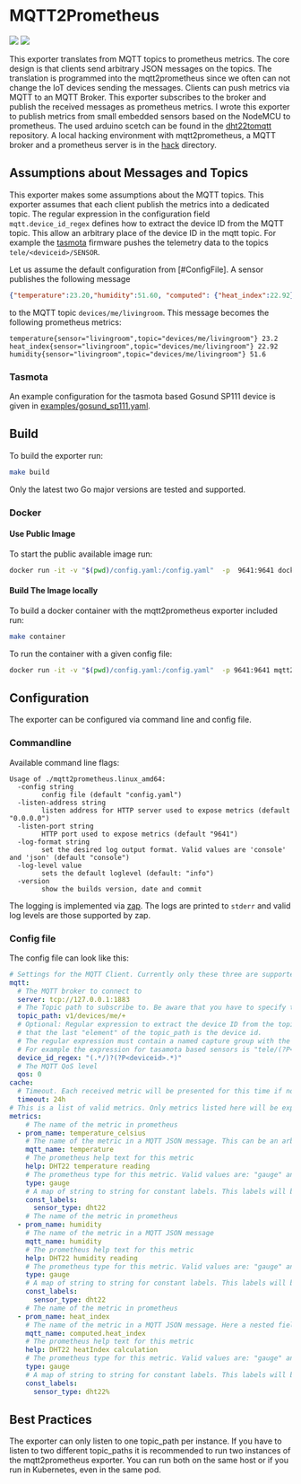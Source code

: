 # MQTT2Prometheus
![](https://github.com/hikhvar/mqtt2prometheus/workflows/tests/badge.svg) ![](https://github.com/hikhvar/mqtt2prometheus/workflows/release/badge.svg)


This exporter translates from MQTT topics to prometheus metrics. The core design is that clients send arbitrary JSON messages
 on the topics. The translation is programmed into the mqtt2prometheus since we often can not change the IoT devices sending 
 the messages. Clients can push 
metrics via MQTT to an MQTT Broker. This exporter subscribes to the broker and
publish the received messages as prometheus metrics. I wrote this exporter to publish
metrics from small embedded sensors based on the NodeMCU to prometheus. The used arduino scetch can be found in the [dht22tomqtt](https://github.com/hikhvar/dht22tomqtt) repository. A local hacking environment with mqtt2prometheus, a MQTT broker and a prometheus server is in the [hack](https://github.com/hikhvar/mqtt2prometheus/tree/master/hack) directory.

## Assumptions about Messages and Topics
This exporter makes some assumptions about the MQTT topics. This exporter assumes that each
client publish the metrics into a dedicated topic. The regular expression ìn the configuration field `mqtt.device_id_regex`
defines how to extract the device ID from the MQTT topic. This allow an arbitrary place of the device ID in the mqtt topic.
For example the [tasmota](https://github.com/arendst/Tasmota) firmware pushes the telemetry data to the topics `tele/<deviceid>/SENSOR`.

Let us assume the default configuration from [#ConfigFile]. A sensor publishes the following message
```json
{"temperature":23.20,"humidity":51.60, "computed": {"heat_index":22.92} }
```

to the MQTT topic `devices/me/livingroom`. This message becomes the following prometheus metrics:

```text
temperature{sensor="livingroom",topic="devices/me/livingroom"} 23.2
heat_index{sensor="livingroom",topic="devices/me/livingroom"} 22.92
humidity{sensor="livingroom",topic="devices/me/livingroom"} 51.6
```

### Tasmota
An example configuration for the tasmota based Gosund SP111 device is given in [examples/gosund_sp111.yaml](examples/gosund_sp111.yaml).

## Build

To build the exporter run:

```bash
make build
```

Only the latest two Go major versions are tested and supported. 

### Docker

#### Use Public Image

To start the public available image run:
```bash
docker run -it -v "$(pwd)/config.yaml:/config.yaml"  -p  9641:9641 docker.pkg.github.com/hikhvar/mqtt2prometheus/mqtt2prometheus:latest 
```

#### Build The Image locally
To build a docker container with the mqtt2prometheus exporter included run:

```bash
make container
```

To run the container with a given config file:

```bash
docker run -it -v "$(pwd)/config.yaml:/config.yaml"  -p 9641:9641 mqtt2prometheus:latest 
```

## Configuration
The exporter can be configured via command line and config file. 

### Commandline
Available command line flags:

```text
Usage of ./mqtt2prometheus.linux_amd64:
  -config string
    	config file (default "config.yaml")
  -listen-address string
    	listen address for HTTP server used to expose metrics (default "0.0.0.0")
  -listen-port string
    	HTTP port used to expose metrics (default "9641")
  -log-format string
    	set the desired log output format. Valid values are 'console' and 'json' (default "console")
  -log-level value
    	sets the default loglevel (default: "info")
  -version
    	show the builds version, date and commit
```
The logging is implemented via [zap](https://github.com/uber-go/zap). The logs are printed to `stderr` and valid log levels are
those supported by zap.  


### Config file
The config file can look like this:

```yaml
# Settings for the MQTT Client. Currently only these three are supported
mqtt:
  # The MQTT broker to connect to
  server: tcp://127.0.0.1:1883
  # The Topic path to subscribe to. Be aware that you have to specify the wildcard. 
  topic_path: v1/devices/me/+
  # Optional: Regular expression to extract the device ID from the topic path. The default regular expression, assumes
  # that the last "element" of the topic_path is the device id.
  # The regular expression must contain a named capture group with the name deviceid
  # For example the expression for tasamota based sensors is "tele/(?P<deviceid>.*)/.*"
  device_id_regex: "(.*/)?(?P<deviceid>.*)"
  # The MQTT QoS level
  qos: 0
cache:
  # Timeout. Each received metric will be presented for this time if no update is send via MQTT
  timeout: 24h
# This is a list of valid metrics. Only metrics listed here will be exported
metrics:
    # The name of the metric in prometheus
  - prom_name: temperature_celsius
    # The name of the metric in a MQTT JSON message. This can be an arbitrary gojsonq path.
    mqtt_name: temperature
    # The prometheus help text for this metric
    help: DHT22 temperature reading
    # The prometheus type for this metric. Valid values are: "gauge" and "counter"
    type: gauge
    # A map of string to string for constant labels. This labels will be attached to every prometheus metric
    const_labels:
      sensor_type: dht22
    # The name of the metric in prometheus
  - prom_name: humidity
    # The name of the metric in a MQTT JSON message
    mqtt_name: humidity
    # The prometheus help text for this metric
    help: DHT22 humidity reading
    # The prometheus type for this metric. Valid values are: "gauge" and "counter"
    type: gauge
    # A map of string to string for constant labels. This labels will be attached to every prometheus metric
    const_labels:
      sensor_type: dht22
    # The name of the metric in prometheus
  - prom_name: heat_index
    # The name of the metric in a MQTT JSON message. Here a nested field.
    mqtt_name: computed.heat_index
    # The prometheus help text for this metric
    help: DHT22 heatIndex calculation
    # The prometheus type for this metric. Valid values are: "gauge" and "counter"
    type: gauge
    # A map of string to string for constant labels. This labels will be attached to every prometheus metric
    const_labels:
      sensor_type: dht22%       
```


## Best Practices
The exporter can only listen to one topic_path per instance. If you have to listen to two different topic_paths it is 
recommended to run two instances of the mqtt2prometheus exporter. You can run both on the same host or if you run in Kubernetes,
even in the same pod.
